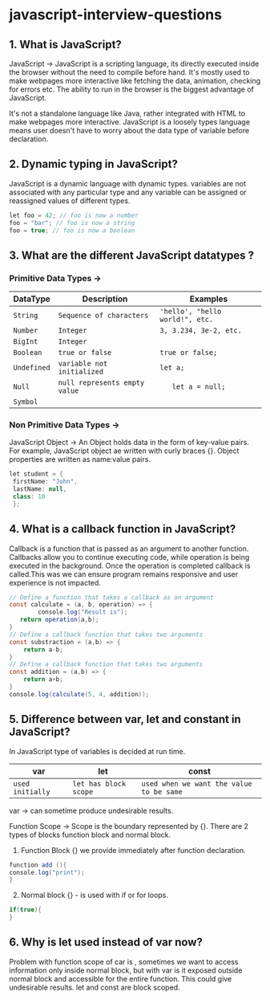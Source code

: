 # javascript-interview-questions

## 1. What is JavaScript?
JavaScript -> JavaScript is a scripting language, its directly executed inside the browser without the need to compile before hand.
It's mostly used to make webpages more interactive like fetching the data, animation, checking for errors etc.
The ability to run in the browser is the biggest advantage of JavaScript.

It's not a standalone language like Java, rather integrated with HTML to make webpages more interactive. 
JavaScript is a loosely types language means user doesn't have to worry about the data type of variable before declaration.

## 2. Dynamic typing in JavaScript?
JavaScript is a dynamic language with dynamic types. variables are not associated with any particular type and any variable can be assigned or reassigned values of different types.
```java
let foo = 42; // foo is now a number
foo = "bar"; // foo is now a string
foo = true; // foo is now a boolean
```

## 3. What are the different JavaScript datatypes ?

### Primitive Data Types ->

| DataType    | Description                   | Examples                        | 
|-------------|-------------------------------|---------------------------------| 
| `String`    | `Sequence of characters`      | `'hello', "hello world!", etc.` |
| `Number`    | `Integer`                     | `3, 3.234, 3e-2, etc.`          | 
| `BigInt`    | `Integer`                     |                                 | 
| `Boolean`   | `true or false`               | `true or false;`                | 
| `Undefined` | `variable not initialized`    | `let a;`                        |
| `Null`      | `null represents empty value` | `	let a = null;`                | 
| `Symbol`    |                               |                                 | 

### Non Primitive Data Types ->
 JavaScript Object -> An Object holds data in the form of key-value pairs. For example,
JavaScript object ae written with curly braces {}. Object properties are written as name:value pairs.
```java 
let student = {
 firstName: "John",
 lastName: null,
 class: 10
 };
```

## 4. What is a callback function in JavaScript?
Callback is a function that is passed as an argument to another function.
Callbacks allow you to continue executing code, while operation is being executed in the background. Once the operation is completed callback is called.This was we can ensure program remains responsive and user experience is not impacted. 

```java 
// Define a function that takes a callback as an argument
const calculate = (a, b, operation) => {
        console.log("Result is");
   return operation(a,b);
}
// Define a callback function that takes two arguments
const substraction = (a,b) => {
    return a-b;
}
// Define a callback function that takes two arguments
const addition = (a,b) => {
    return a+b;
}
console.log(calculate(5, 4, addition));
```

## 5. Difference between var, let and constant in JavaScript?
In JavaScript type of variables is decided at run time.

| var              | let                   | const                                    | 
|------------------|-----------------------|------------------------------------------| 
| `used initially` | `let has block scope` | `used when we want the value to be same` |

var -> can sometime produce undesirable results.

Function Scope -> Scope is the boundary represented by {}. There are 2 types of blocks function block and normal block.

1. Function Block {} we provide immediately after function declaration.

```java 
function add (){
console.log("print");
}
```

2. Normal block {} - is used with if or for loops.
```java 
if(true){
}
```

## 6. Why is let used instead of var now?
Problem with function scope of car is , sometimes we want to access information only inside normal block, but with var is it exposed outside normal block and accessible for the entire function.
This could give undesirable results. let and const are block scoped.